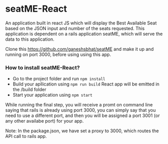 # seatME-React

An application built in react JS which will display the Best Available Seat based on the JSON input and number of the seats requested. This application is dependent on a rails application seatME, which will serve the data to this application. 

Clone this https://github.com/ganeshsbhat/seatME and make it up and running on port 3000, before using using this app.

### How to install seatME-React?

- Go to the project folder and run ```npm install```
- Build your apllication using ```npm run build```
  React app will be emitted in the /build folder
- Start your application using ```npm start```

While running the final step, you will receive a promt on command line saying that rails is already using port 3000, you can simply say that you need to use a different port, and then you will be assigned a port 3001 (or any other availabe port) for your app.

Note: In the package.json, we have set a proxy to 3000, which routes the API call to rails app.
